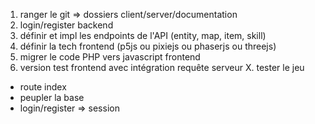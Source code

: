 

1. ranger le git => dossiers client/server/documentation
2. login/register backend
3. définir et impl les endpoints de l'API (entity, map, item, skill)
3. définir la tech frontend (p5js ou pixiejs ou phaserjs ou threejs)
4. migrer le code PHP vers javascript frontend
4. version test frontend avec intégration requête serveur
X. tester le jeu


 - route index
 - peupler la base
 - login/register => session